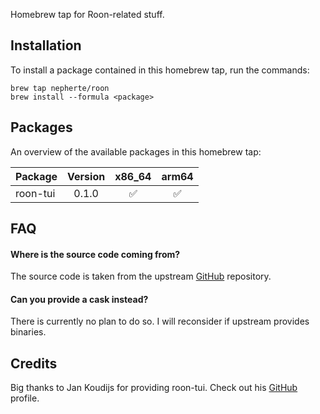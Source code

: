 Homebrew tap for Roon-related stuff.

Installation
------------
To install a package contained in this homebrew tap, run the commands:

    brew tap nepherte/roon
    brew install --formula <package>

Packages
--------
An overview of the available packages in this homebrew tap:

| Package  | Version |       x86_64       |       arm64        |
|:---------|:-------:|:------------------:|:------------------:|
| roon-tui |  0.1.0  | :white_check_mark: | :white_check_mark: |

FAQ
---
#### Where is the source code coming from?
The source code is taken from the upstream 
[GitHub](https://github.com/TheAppgineer/roon-tui) repository.

#### Can you provide a cask instead?
There is currently no plan to do so. I will reconsider if upstream provides binaries.

Credits
-------
Big thanks to Jan Koudijs for providing roon-tui. Check out his
[GitHub](https://github.com/TheAppgineer) profile.
